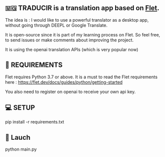 ## 🇲🇬 TRADUCIR is a translation app based on [Flet](https://flet.dev/).

The idea is :  I would like to use a powerful translator as a desktop app, without going through DEEPL or Google Translate.

It is open-source since it is part of my learning process on Flet. 
So feel free, to send issues or make comments about improving the project.

It is using the openai translation APIs (which is very popular now)

## 🤖 REQUIREMENTS 

Flet requires Python 3.7 or above.
It is a must to read the Flet requirements here : https://flet.dev/docs/guides/python/getting-started

You also need to register on openai to receive your own api key.

## 💻 SETUP

pip install -r requirements.txt

## 🚀 Lauch

python main.py




